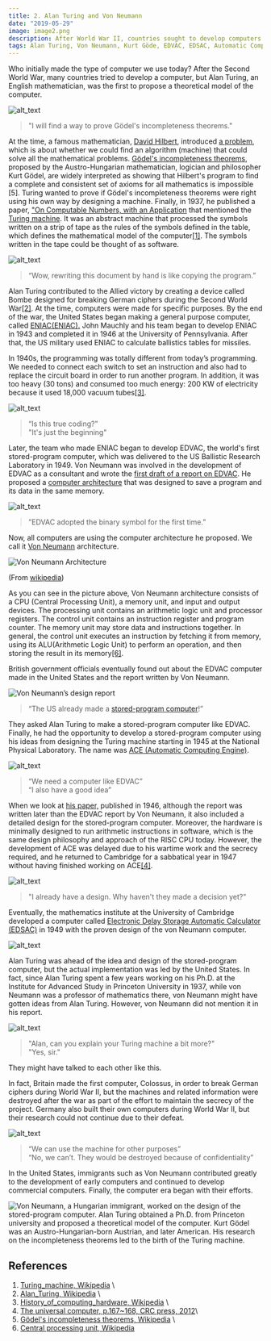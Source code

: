 ```yaml
---
title: 2. Alan Turing and Von Neumann
date: "2019-05-29"
image: image2.png
description: After World War II, countries sought to develop computers. Alan Turing first proposed a theoretical computer model, influencing the design of modern computing. He aimed to prove Gödel's incompleteness theorems by designing a theoretical machine, leading to the Turing machine concept. Concurrently, the U.S. developed ENIAC, a general-purpose computer, evolving into the EDVAC with Von Neumann's input, establishing the foundation for modern computer architecture...
tags: Alan Turing, Von Neumann, Kurt Göde, EDVAC, EDSAC, Automatic Computing Engine
---
```


Who initially made the type of computer we use today? After the Second World War,  many countries tried to develop a computer, but Alan Turing, an English mathematician, was the first to propose a theoretical model of the computer.

![alt_text](images/2_1.png "size:80%")
> "I will find a way to prove Gödel's incompleteness theorems."

At the time, a famous mathematician, [David Hilbert](https://en.wikipedia.org/wiki/David_Hilbert), introduced [a problem](https://en.wikipedia.org/wiki/Hilbert%27s_second_problem), which is about whether we could find an algorithm (machine) that could solve all the mathematical problems. [Gödel's incompleteness theorems](https://en.wikipedia.org/wiki/G%C3%B6del%27s_incompleteness_theorems), proposed by the Austro-Hungarian mathematician, logician and philosopher Kurt Gödel, are widely interpreted as showing that Hilbert's program to find a complete and consistent set of axioms for all mathematics is impossible [5]. Turing wanted to prove if Gödel's incompleteness theorems were right using his own way by designing a machine. Finally, in 1937, he published a paper, ["On Computable Numbers, with an Application](https://www.cs.virginia.edu/~robins/Turing_Paper_1936.pdf) that mentioned the [Turing machine](https://en.wikipedia.org/wiki/Turing_machine). It was an abstract machine that processed the symbols written on a strip of tape as the rules of the symbols defined in the table, which defines the mathematical model of the computer[&#91;1&#93;][1]. The symbols written in the tape could be thought of as software.

![alt_text](images/2_2.png "size:80%")
> “Wow, rewriting this document by hand is like copying the program.”

Alan Turing contributed to the Allied victory by creating a device called Bombe designed for breaking German ciphers during the Second World War[&lbrack;2&rbrack;][2]. At the time, computers were made for specific purposes. By the end of the war, the United States began making a general purpose computer, called [ENIAC(ENIAC).](https://ko.wikipedia.org/wiki/%EC%97%90%EB%8B%88%EC%95%85) John Mauchly and his team began to develop ENIAC in 1943 and completed it in 1946 at the University of Pennsylvania. After that, the US military used ENIAC to calculate ballistics tables for missiles.

In 1940s, the programming was totally different from today’s programming. We needed to connect each switch to set an instruction and also had to replace the circuit board in order to run another program. In addition, it was too heavy (30 tons) and consumed too much energy: 200 KW of electricity because it used 18,000 vacuum tubes[&lbrack;3&rbrack;][3].

![alt_text](images/2_3.png)
> “Is this true coding?” \
> "It's just the beginning"

Later, the team who made ENIAC began to develop EDVAC, the world's first stored-program computer, which was delivered to the US Ballistic Research Laboratory in 1949. Von Neumann was involved in the development of EDVAC as a consultant and wrote the [first draft of a report on EDVAC](http://www.virtualtravelog.net/wp/wp-content/media/2003-08-TheFirstDraft.pdf). He proposed a [computer architecture](https://en.wikipedia.org/wiki/Computer_architecture) that was designed to save a program and its data in the same memory.

![alt_text](images/2_4.png "size:90%")
> ”EDVAC adopted the binary symbol for the first time.”

Now, all computers are using the computer architecture he proposed. We call it [Von Neumann](https://ko.wikipedia.org/wiki/%ED%8F%B0_%EB%85%B8%EC%9D%B4%EB%A7%8C_%EA%B5%AC%EC%A1%B0) architecture.


![Von Neumann Architecture](images/image5.png "Von Neumann Architecture")

(From [wikipedia](https://en.wikipedia.org/wiki/Von_Neumann_architecture#/media/File:Von_Neumann_Architecture.svg))

As you can see in the picture above, Von Neumann architecture consists of a CPU (Central Processing Unit), a memory unit, and input and output devices. The processing unit contains an arithmetic logic unit and processor registers. The control unit contains an instruction register and program counter. The memory unit may store data and instructions together. In general, the control unit executes an instruction by fetching it from memory, using its ALU(Arithmetic Logic Unit) to perform an operation, and then storing the result in its memory[&lbrack;6&rbrack;][6].

British government officials eventually found out about the EDVAC computer made in the United States and the report written by Von Neumann.

![Von Neumann’s design report](images/2_5.png "size:90%")
> “The US already made a [stored-program computer](https://en.wikipedia.org/wiki/Stored-program_computer)!”

They asked Alan Turing to make a stored-program computer like EDVAC. Finally, he had the opportunity to develop a stored-program computer using his ideas from ​designing the Turing machine starting in 1945 at the National Physical Laboratory. The name was [ACE (Automatic Computing Engine)](https://en.wikipedia.org/wiki/Automatic_Computing_Engine).


![alt_text](images/2_6.png "size:80%")
> “We need a computer like EDVAC” \
> “I also have a good idea”

When we look at [his paper,](https://www.amazon.com/Turings-Report-1946-Other-Papers/dp/0262031140) published in 1946, although the report was written later than the EDVAC report by Von Neumann, it also included a detailed design for the stored-program computer. Moreover, the hardware is minimally designed to run arithmetic instructions in software, which is the same design philosophy and approach of the RISC CPU today. However, the development of ACE was delayed due to his wartime work and the secrecy required, and he returned to Cambridge for a sabbatical year in 1947 without having finished working on ACE[&lbrack;4&rbrack;][4].


![alt_text](images/2_7.png "size:80%")
> "I already have a design. Why haven't they made a decision yet?"

Eventually, the mathematics institute at the University of Cambridge developed a computer called [Electronic Delay Storage Automatic Calculator (EDSAC)](https://ko.wikipedia.org/wiki/%EC%97%90%EB%93%9C%EC%82%AD) in 1949 with the proven design of the von Neumann computer.

![alt_text](images/2_8.png "EDSAC size:80%")

Alan Turing was ahead of the idea and design of the stored-program computer, but the actual implementation was led by the United States. In fact, since Alan Turing spent a few years working on his Ph.D. at the Institute for Advanced Study in Princeton University in 1937, while von Neumann was a professor of mathematics there, von Neumann might have gotten ideas from Alan Turing. However, von Neumann did not mention it in his report.

![alt_text](images/2_9.png "size:80%")
> "Alan, can you explain your Turing machine a bit more?" \
> "Yes, sir."

They might have talked to each other like this.

In fact, Britain made the first computer, Colossus, in order to break German ciphers during World War II, but the machines and related information were destroyed after the war as part of the effort to maintain the secrecy of the project. Germany also built their own computers during World War II, but their research could not continue due to their defeat.

![alt_text](images/2_10.png)
> “We can use the machine for other purposes” \
> “No, we can’t. They would be destroyed because of confidentiality”

In the United States, immigrants such as Von Neumann contributed greatly to the development of early computers and continued to develop commercial computers. Finally, the computer era began with their efforts.

![Von Neumann, a Hungarian immigrant, worked on the design of the stored-program computer. Alan Turing obtained a Ph.D. from Princeton university and proposed a theoretical model of the computer. Kurt Gödel was an Austro-Hungarian-born Austrian, and later American. His research on the incompleteness theorems led to the birth of the Turing machine.](images/2_11.png)


## References

1. [Turing_machine, Wikipedia](https://en.wikipedia.org/wiki/Turing_machine) \
2. [Alan_Turing, Wikipedia](https://en.wikipedia.org/wiki/Alan_Turing) \
3. [History_of_computing_hardware, Wikipedia](https://en.wikipedia.org/wiki/History_of_computing_hardware) \
4. [The universal computer, p.167~168, CRC press, 2012](https://www.amazon.com/Universal-Computer-Road-Leibniz-Turing/dp/1466505192)\
5. [Gödel's incompleteness theorems, Wikipedia](https://en.wikipedia.org/wiki/G%C3%B6del%27s_incompleteness_theorems) \
6. [Central processing unit, Wikipedia](https://en.wikipedia.org/wiki/Central_processing_unit)


[1]: https://en.wikipedia.org/wiki/Turing_machine "Turing Machine, Wikipedia"
[2]: https://en.wikipedia.org/wiki/Alan_Turing "Alan_Turing, Wikipedia"
[3]: https://en.wikipedia.org/wiki/History_of_computing_hardware "History_of_computing_hardware, Wikipedia"
[4]: https://www.amazon.com/Universal-Computer-Road-Leibniz-Turing/dp/1466505192 "The universal computer, p.167~168, CRC press, 2012"
[6]: https://en.wikipedia.org/wiki/Central_processing_unit "Central processing unit, Wikipedia"
